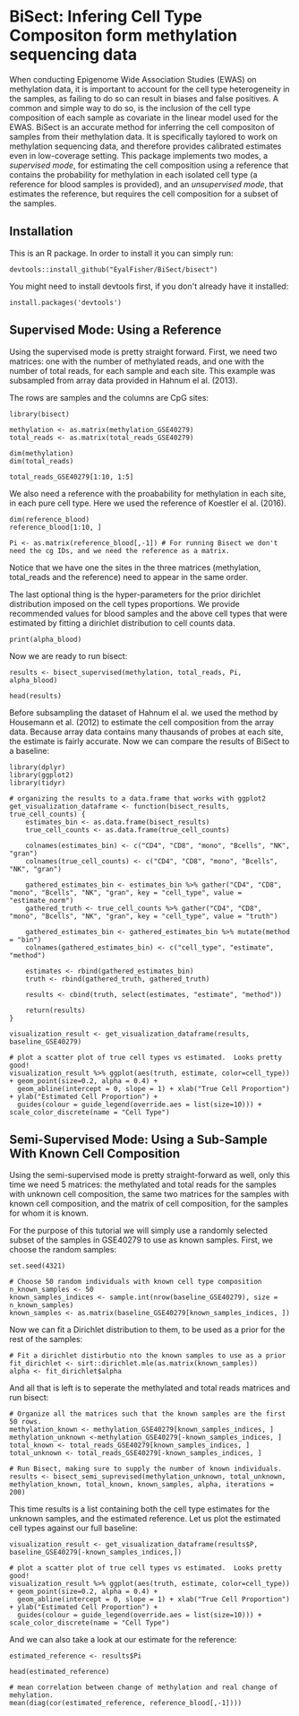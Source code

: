 # BiSect: Infering Cell Type Compositon form methylation sequencing data

When conducting Epigenome Wide Association Studies (EWAS) on methylation data, it is important to account for the cell type heterogeneity in the samples,
as failing to do so can result in biases and false positives. 
A common and simple way to do so, is the inclusion of the cell type composition of each sample as covariate in the linear model used for the EWAS.
BiSect is an accurate method for inferring the cell compositon of samples from their methylation data. It is specifically taylored to work on methylation sequencing data, and therefore provides calibrated estimates even in low-coverage setting. 
This package implements two modes, a *supervised mode*, for estimating the cell composition using a reference that contains the probability for methylation in each isolated cell type (a reference for blood samples is provided), and an *unsupervised mode*, that estimates the reference, but requires the cell composition for a subset of the samples. 

## Installation

This is an R package. In order to install it you can simply run:

```
devtools::install_github("EyalFisher/BiSect/bisect")
```

You might need to install devtools first, if you don't already have it installed:
```
install.packages('devtools')
```

## Supervised Mode: Using a Reference

Using the supervised mode is pretty straight forward. First, we need two matrices: one with the number of methylated reads, and one with the number of total reads, for each sample and each site. This example was subsampled from array data provided in Hahnum el al. (2013).

The rows are samples and the columns are CpG sites:
```{r}
library(bisect)

methylation <- as.matrix(methylation_GSE40279)
total_reads <- as.matrix(total_reads_GSE40279)

dim(methylation)
dim(total_reads)

total_reads_GSE40279[1:10, 1:5]
```

We also need a reference with the proabability for methylation in each site, in each pure cell type. Here we used the reference of Koestler el al. (2016). 

```{r}
dim(reference_blood)
reference_blood[1:10, ]

Pi <- as.matrix(reference_blood[,-1]) # For running Bisect we don't need the cg IDs, and we need the reference as a matrix.
```

Notice that we have one the sites in the three matrices (methylation, total_reads and the reference) need to appear in the same order. 

The last optional thing is the hyper-parameters for the prior dirichlet distribution imposed on the cell types proportions. We provide recommended values for blood samples and the above cell types that were estimated by fitting a dirichlet distribution to cell counts data.

```{r}
print(alpha_blood)
```

Now we are ready to run bisect:
```{r, cache=T}
results <- bisect_supervised(methylation, total_reads, Pi, alpha_blood)

head(results)
``` 

Before subsampling the dataset of Hahnum el al. we used the method by Housemann et al. (2012) to estimate the cell composition from the array data. Because array data contains many thausands of probes at each site, the estimate is fairly accurate. Now we can compare the results of BiSect to a baseline:

```{r, fig.width=7}
library(dplyr)
library(ggplot2)
library(tidyr)

# organizing the results to a data.frame that works with ggplot2
get_visualization_dataframe <- function(bisect_results, true_cell_counts) {
    estimates_bin <- as.data.frame(bisect_results)
    true_cell_counts <- as.data.frame(true_cell_counts)

    colnames(estimates_bin) <- c("CD4", "CD8", "mono", "Bcells", "NK", "gran")
    colnames(true_cell_counts) <- c("CD4", "CD8", "mono", "Bcells", "NK", "gran")

    gathered_estimates_bin <- estimates_bin %>% gather("CD4", "CD8", "mono", "Bcells", "NK", "gran", key = "cell_type", value = "estimate_norm")
    gathered_truth <- true_cell_counts %>% gather("CD4", "CD8", "mono", "Bcells", "NK", "gran", key = "cell_type", value = "truth")

    gathered_estimates_bin <- gathered_estimates_bin %>% mutate(method = "bin")
    colnames(gathered_estimates_bin) <- c("cell_type", "estimate", "method")

    estimates <- rbind(gathered_estimates_bin)
    truth <- rbind(gathered_truth, gathered_truth)

    results <- cbind(truth, select(estimates, "estimate", "method"))

    return(results)
}

visualization_result <- get_visualization_dataframe(results, baseline_GSE40279)

# plot a scatter plot of true cell types vs estimated.  Looks pretty good!
visualization_result %>% ggplot(aes(truth, estimate, color=cell_type)) + geom_point(size=0.2, alpha = 0.4) + 
  geom_abline(intercept = 0, slope = 1) + xlab("True Cell Proportion") + ylab("Estimated Cell Proportion") + 
  guides(colour = guide_legend(override.aes = list(size=10))) + scale_color_discrete(name = "Cell Type")
``` 


## Semi-Supervised Mode: Using a Sub-Sample With Known Cell Composition

Using the semi-supervised mode is pretty straight-forward as well, only this time we need 5 matrices: the methylated and total reads for the samples with unknown cell composition, the same two matrices for the samples with known cell composition, and the matrix of cell composition, for the samples for whom it is known.

For the purpose of this tutorial we will simply use a randomly selected subset of the samples in GSE40279 to use as known samples.
First, we choose the random samples:
```{r}
set.seed(4321)

# Choose 50 random individuals with known cell type composition
n_known_samples <- 50
known_samples_indices <- sample.int(nrow(baseline_GSE40279), size = n_known_samples)   
known_samples <- as.matrix(baseline_GSE40279[known_samples_indices, ])
```


Now we can fit a Dirichlet distribution to them, to be used as a prior for the rest of the samples:
```{r}
# Fit a dirichlet distirbutio nto the known samples to use as a prior
fit_dirichlet <- sirt::dirichlet.mle(as.matrix(known_samples))
alpha <- fit_dirichlet$alpha
```

And all that is left is to seperate the methylated and total reads matrices and run bisect:
```{r}
# Organize all the matrices such that the known samples are the first 50 rows.
methylation_known <- methylation_GSE40279[known_samples_indices, ]
methylation_unknown <-methylation_GSE40279[-known_samples_indices, ]
total_known <- total_reads_GSE40279[known_samples_indices, ]
total_unknown <- total_reads_GSE40279[-known_samples_indices, ]

# Run Bisect, making sure to supply the number of known individuals.
results <- bisect_semi_suprevised(methylation_unknown, total_unknown, methylation_known, total_known, known_samples, alpha, iterations = 200)
```

This time results is a list containing both the cell type estimates for the unknown samples, and the estimated reference. Let us plot the estimated cell types against our full baseline:

```{r, fig.width=7}
visualization_result <- get_visualization_dataframe(results$P, baseline_GSE40279[-known_samples_indices,])

# plot a scatter plot of true cell types vs estimated.  Looks pretty good!
visualization_result %>% ggplot(aes(truth, estimate, color=cell_type)) + geom_point(size=0.2, alpha = 0.4) + 
  geom_abline(intercept = 0, slope = 1) + xlab("True Cell Proportion") + ylab("Estimated Cell Proportion") + 
  guides(colour = guide_legend(override.aes = list(size=10))) + scale_color_discrete(name = "Cell Type")
```

And we can also take a look at our estimate for the reference:
```{r}
estimated_reference <- results$Pi

head(estimated_reference)

# mean correlation between change of methylation and real change of mehylation.
mean(diag(cor(estimated_reference, reference_blood[,-1])))
```


